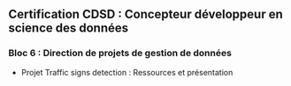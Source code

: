 ## Certification CDSD : Concepteur développeur en science des données

  ### Bloc 6 : Direction de projets de gestion de données
  * Projet Traffic signs detection : Ressources et présentation


